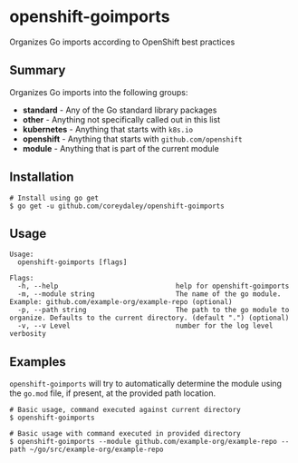 # openshift-goimports
Organizes Go imports according to OpenShift best practices

## Summary
Organizes Go imports into the following groups:
 - **standard** - Any of the Go standard library packages
 - **other** - Anything not specifically called out in this list
 - **kubernetes** - Anything that starts with `k8s.io`
 - **openshift** - Anything that starts with `github.com/openshift`
 - **module** - Anything that is part of the current module

## Installation
```
# Install using go get
$ go get -u github.com/coreydaley/openshift-goimports
```

## Usage
```
Usage:
  openshift-goimports [flags]

Flags:
  -h, --help                             help for openshift-goimports
  -m, --module string                    The name of the go module. Example: github.com/example-org/example-repo (optional)
  -p, --path string                      The path to the go module to organize. Defaults to the current directory. (default ".") (optional)
  -v, --v Level                          number for the log level verbosity
```

## Examples
`openshift-goimports` will try to automatically determine the module using the `go.mod` file, if present, at the provided path location.

```
# Basic usage, command executed against current directory
$ openshift-goimports

# Basic usage with command executed in provided directory
$ openshift-goimports --module github.com/example-org/example-repo --path ~/go/src/example-org/example-repo
```
